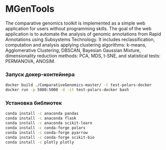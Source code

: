 # MGenTools

The comparative genomics toolkit is implemented as a simple web application for users without programming skills.
The goal of the web application is to automate the analysis of genomic annotations from Rapid Annotations using Subsystems Technology.
It includes reclassification, computation and analysis applying
clustering algorithms: k-means, Agglomerative Clustering, DBSCAN, Bayesian Gaussian Mixture,
dimensionality reduction methods: PCA, MDS, t-SNE,
and statistical tests: PERMANOVA, ANOSIM.

### Запуск докер-контейнера
```bash
docker build ./ComparativeGenomics-master/ -t test-polars-docker
docker run -p 5000:5000 -d -it test-polars-docker bash
```

### Установка библиотек
```bash 
conda install -c anaconda pandas 
conda install -c anaconda flask
conda install -c anaconda scikit-learn 
conda install -c conda-forge polars
conda install -c conda-forge pyarrow
conda install -c conda-forge scikit-bio
conda install -c plotly plotly
```
